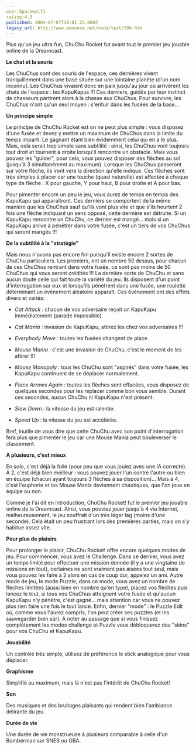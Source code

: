 ```yaml
---
user:Spacewolf1
rating:4.5
published: 2004-07-07T18:01:25.000Z
legacy_url: http://www.emunova.net/veda/test/596.htm
---
```

Plus qu'un jeu ultra fun, ChuChu Rocket fut avant tout le premier jeu jouable online de la Dreamcast.  

  

**Le chat et la souris**  

Les ChuChus sont des souris de l'espace, ces dernières vivent tranquillement dans une base située sur une lointaine planète (d'un nom inconnu). Les ChuChus vivaient donc en paix jusqu'au jour où arrivèrent les chats de l'espace : les KapuKapus !!! Ces derniers, guidés par leur instinct de chasseurs partirent alors à la chasse aux ChuChus. Pour survivre, les ChuChus n'ont qu'un seul moyen : s'enfuir dans les fusées de la base...  

  

**Un principe simple**  

Le principe de ChuChu Rocket est on ne peut plus simple : vous disposez d'une fusée et devez y mettre un maximum de ChuChus dans la limite du temps imparti. Le gagnant étant bien évidemment celui qui en a le plus. Mais, cela serait trop simple sans subtilité : ainsi, les ChuChus vont toujours tout droit et tournent à droite lorsqu'il rencontre un obstacle. Mais vous pouvez les "guider", pour cela, vous pouvez disposer des flèches au sol (jusqu'à 3 simultanément au maximum). Lorsque les ChuChus passeront sur votre flèche, ils iront vers la direction qu'elle indique. Ces flèches sont très simples à placer car une touche (quasi naturelle) est affectée à chaque type de flèche : X pour gauche, Y pour haut, B pour droite et A pour bas.  

Pour pimenter encore un peu le jeu, vous aurez de temps en temps des KapuKapu qui apparaîtront. Ces derniers se comportent de la même manière que les ChuChus sauf qu'ils vont plus vite et que s'ils heurtent 2 fois une flèche indiquant un sens opposé, cette dernière est détruite. Si un KapuKapu rencontre un ChuChu, ce dernier est mangé... mais si un KapuKapu arrive à pénétrer dans votre fusée, c'est un tiers de vos ChuChus qui seront mangés !!!  

  

**De la subtilité à la "stratégie"**  

Mais nous n'avons pas encore fini puisqu'il existe encore 2 sortes de ChuChu particuliers. Les premiers, ont un nombre 50 dessus, pour chacun de ces ChuChus rentrant dans votre fusée, ce sont pas moins de 50 ChuChus qui vous seront crédités !!! La dernière sorte de ChuChu et sans aucun doute celle qui fait toute la variété du jeu. Ils disposent d'un point d'interrogation sur eux et lorsqu'ils pénètrent dans une fusée, une roulette déterminant un évènement aléatoire apparaît. Ces évènement ont des effets divers et variés:  


  

* _Cat Attack :_ chacun de vos adversaire reçoit un KapuKapu immédiatement (parade impossible).  

* _Cat Mania :_ invasion de KapuKapu, attirez les chez vos adversaires !!!  

* _Everybody Move :_ toutes les fusées changent de place.  

* _Mouse Mania :_ c'est une invasion de ChuChu, c'est le moment de les attirer !!!  

* _Mouse Monopoly :_ tous les ChuChu sont "aspirés" dans votre fusée, les KapuKapu continuent de se déplacer normalement.  

* _Place Arrows Again :_ toutes les flèches sont effacées, vous disposez de quelques secondes pour les replacer comme bon vous semble. Durant ces secondes, aucun ChuChu ni KapuKapu n'est présent.  

* _Slow Down :_ la vitesse du jeu est ralentie.  

* _Speed Up :_ la vitesse du jeu est accélérée.  

  

  

Bref, inutile de vous dire que cette ChuChu avec son point d'interrogation fera plus que pimenter le jeu car une Mouse Mania peut bouleverser le classement.  

  

**A plusieurs, c'est mieux**  

En solo, c'est déjà la folie (pour peu que vous jouiez avec une IA correcte). A 2, c'est déjà bien meilleur : vous pouvez jouer l'un contre l'autre ou bien en équipe (chacun ayant toujours 3 flèches à sa disposition)... Mais à 4, c'est l'euphorie et les Mouse Mania deviennent chaotiques, que l'on joue en équipe ou non.  

Comme je l'ai dit en introduction, ChuChu Rocket! fut le premier jeu jouable online de la Dreamcast. Ainsi, vous pouviez jouer jusqu'à 4 via Internet, malheureusement, le jeu souffrait d'un très léger lag (moins d'une seconde). Cela était un peu frustrant lors des premières parties, mais on s'y habitue assez vite.  

  

**Pour plus de plaisirs**  

Pour prolonger le plaisir, ChuChu Rocket! offre encore quelques modes de jeu. Pour commencer, vous avez le Challenge. Dans ce dernier, vous avez un temps limité pour effectuer une mission donnée (il y a une vingtaine de missions en tout), certaines ne sont vraiment pas aisées tout seul, mais vous pouvez les faire à 2 alors en cas de coup dur, appelez un ami. Autre mode de jeu, le mode Puzzle, dans ce mode, vous avez un nombre de flèches limitées (aussi bien en nombre qu'en type), placez vos flèches puis lancez le tout, si tous vos ChuChus atteignent votre fusée et qu'aucun KapuKapu n'y pénètre, c'est gagné... mais attention car vous ne pouvez plus rien faire une fois le tout lancé. Enfin, dernier "mode" : le Puzzle Edit où, comme vous l'aurez compris, l'on peut créer ses puzzles (et les sauvegarder bien sûr). A noter au passage que si vous finissez complètement les modes challenge et Puzzle vous débloquerez des "skins" pour vos ChuChu et KapuKapu.  

  

  

**Jouabilité**  

Un contrôle très simple, utilisez de préférence le stick analogique pour vous déplacer.  

**Graphisme**  

Simplifié au maximum, mais là n'est pas l'intérêt de ChuChu Rocket!  

**Son**  

Des musiques et des bruitages plaisants qui rendent bien l'ambiance délirante du jeu.  

**Durée de vie**  

Une durée de vie monstrueuse à plusieurs comparable à celle d'un Bomberman sur SNES ou GBA.